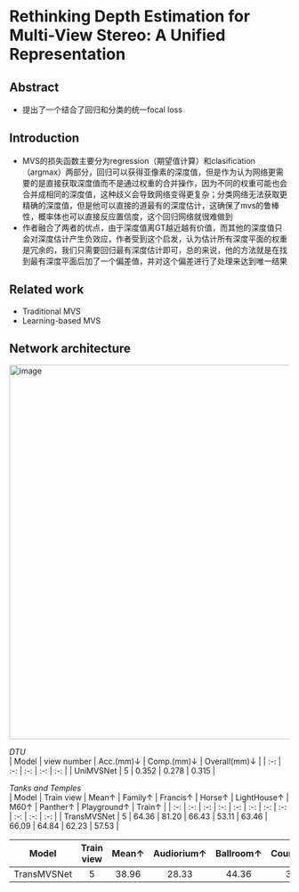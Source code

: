 # Rethinking Depth Estimation for Multi-View Stereo: A Unified Representation

## Abstract
- 提出了一个结合了回归和分类的统一focal loss

## Introduction
- MVS的损失函数主要分为regression（期望值计算）和clasification（argmax）两部分，回归可以获得亚像素的深度值，但是作为认为网络更需要的是直接获取深度值而不是通过权重的合并操作，因为不同的权重可能也会合并成相同的深度值，这种歧义会导致网络变得更复杂；分类网络无法获取更精确的深度值，但是他可以直接的道最有的深度估计，这确保了mvs的鲁棒性，概率体也可以直接反应置信度，这个回归网络就很难做到
- 作者融合了两者的优点，由于深度值离GT越近越有价值，而其他的深度值只会对深度估计产生负效应，作者受到这个启发，认为估计所有深度平面的权重是冗余的，我们只需要回归最有深度估计即可，总的来说，他的方法就是在找到最有深度平面后加了一个偏差值，并对这个偏差进行了处理来达到唯一结果

## Related work
- Traditional MVS
- Learning-based MVS

## Network architecture

<img width="672" alt="image" src="https://github.com/elleryw0518/MVS/assets/101634608/e6e85853-4cf9-4895-ad3c-e62422cf2d03">


*DTU*  
| Model | view number | Acc.(mm)↓ | Comp.(mm)↓ | Overall(mm)↓ |
| :-: | :-: | :-: | :-: | :-: |
| UniMVSNet | 5 | 0.352 | 0.278 | 0.315 |

*Tanks and Temples*  
| Model | Train view | Mean↑ | Family↑ | Francis↑ | Horse↑ | LightHouse↑ | M60↑ | Panther↑ | Playground↑ | Train↑ |
| :-: | :-: | :-: | :-: | :-: | :-: | :-: | :-: | :-: | :-: | :-: |
| TransMVSNet | 5 | 64.36 | 81.20 | 66.43 | 53.11 | 63.46 | 66.09 | 64.84 | 62.23 | 57.53 |

| Model | Train view | Mean↑ | Audiorium↑ | Ballroom↑ | Courtroom↑ | Museum↑ | Palace↑ | Temple↑ |
| :-: | :-: | :-: | :-: | :-: | :-: | :-: | :-: | :-: |
| TransMVSNet | 5 | 38.96 | 28.33 | 44.36 | 39.74 | 52.89 | 33.80 | 34.63 |
